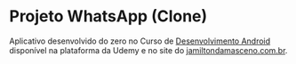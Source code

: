 # Projeto WhatsApp (Clone)

Aplicativo desenvolvido do zero no Curso de [Desenvolvimento Android](https://www.udemy.com/course/curso-completo-do-desenvolvedor-android/) disponível na plataforma da Udemy e no site do [jamiltondamasceno.com.br](http://jamiltondamasceno.com.br/).